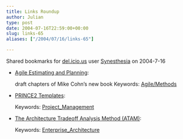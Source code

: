 ```yaml
---
title: Links Roundup
author: Julian
type: post
date: 2004-07-16T22:59:00+00:00
slug: links-65 
aliases: ["/2004/07/16/links-65"]

---
```

Shared bookmarks for [del.icio.us][1] user  [Synesthesia][2] on 2004-7-16

  * [Agile Estimating and Planning][3]:
  
    draft chapters of Mike Cohn&#8217;s new book Keywords: [Agile/Methods][4]
  * [PRINCE2 Templates][5]:
   
    Keywords: [Project_Management][6]
  * [The Architecture Tradeoff Analysis Method (ATAM)][7]:
   
    Keywords: [Enterprise_Architecture][8]

 [1]: https://del.icio.us/
 [2]: https://del.icio.us/synesthesia
 [3]: https://www.mountaingoatsoftware.com/agileplanning/ "https://www.mountaingoatsoftware.com/agileplanning/"
 [4]: https://del.icio.us/synesthesia/Agile/Methods
 [5]: https://www.ogc.gov.uk/prince/downloads/view.htm "https://www.ogc.gov.uk/prince/downloads/view.htm"
 [6]: https://del.icio.us/synesthesia/Project_Management
 [7]: https://www.sei.cmu.edu/ata/ata_method.html "https://www.sei.cmu.edu/ata/ata_method.html"
 [8]: https://del.icio.us/synesthesia/Enterprise_Architecture